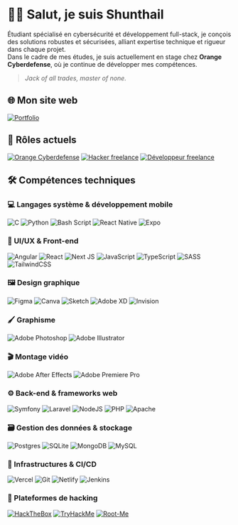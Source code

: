# 👋🏼 Salut, je suis Shunthail

Étudiant spécialisé en cybersécurité et développement full-stack, je conçois des solutions robustes et sécurisées, alliant expertise technique et rigueur dans chaque projet.  
Dans le cadre de mes études, je suis actuellement en stage chez **Orange Cyberdefense**, où je continue de développer mes compétences.  
> _Jack of all trades, master of none._


## 🌐 Mon site web
[![Portfolio](https://img.shields.io/badge/Portfolio-www.shunthail.fr-1E3A8A?style=for-the-badge&logo=web&logoColor=white)](https://www.shunthail.fr)

## 💼 Rôles actuels

[![Orange Cyberdefense](https://img.shields.io/badge/Orange_Cyberdefense-Ingénieur_sécurité_web-FF7900?style=for-the-badge&logo=orange&logoColor=white&labelColor=FF7900&color=555555)](https://orangecyberdefense.com) [![Hacker freelance](https://img.shields.io/badge/Hacker_freelance-555555?style=for-the-badge&logoColor=white)]() [![Développeur freelance](https://img.shields.io/badge/Développeur_freelance-555555?style=for-the-badge&logoColor=white)]()


## 🛠️ Compétences techniques

### 💻 Langages système & développement mobile
![C](https://img.shields.io/badge/c-%2300599C.svg?style=for-the-badge&logo=c&logoColor=white)
![Python](https://img.shields.io/badge/python-3670A0?style=for-the-badge&logo=python&logoColor=ffdd54)
![Bash Script](https://img.shields.io/badge/bash_script-%23121011.svg?style=for-the-badge&logo=gnu-bash&logoColor=white)
![React Native](https://img.shields.io/badge/react_native-%2320232a.svg?style=for-the-badge&logo=react&logoColor=%2361DAFB)
![Expo](https://img.shields.io/badge/expo-1C1E24?style=for-the-badge&logo=expo&logoColor=#D04A37)

### 🎨 UI/UX & Front-end
![Angular](https://img.shields.io/badge/angular-%23DD0031.svg?style=for-the-badge&logo=angular&logoColor=white)
![React](https://img.shields.io/badge/react-%2320232a.svg?style=for-the-badge&logo=react&logoColor=%2361DAFB)
![Next JS](https://img.shields.io/badge/Next-black?style=for-the-badge&logo=next.js&logoColor=white)
![JavaScript](https://img.shields.io/badge/javascript-%23323330.svg?style=for-the-badge&logo=javascript&logoColor=%23F7DF1E)
![TypeScript](https://img.shields.io/badge/typescript-%23007ACC.svg?style=for-the-badge&logo=typescript&logoColor=white)
![SASS](https://img.shields.io/badge/SASS-hotpink.svg?style=for-the-badge&logo=SASS&logoColor=white)
![TailwindCSS](https://img.shields.io/badge/tailwindcss-%2338B2AC.svg?style=for-the-badge&logo=tailwind-css&logoColor=white)

### 🖼️ Design graphique
![Figma](https://img.shields.io/badge/figma-%23F24E1E.svg?style=for-the-badge&logo=figma&logoColor=white)
![Canva](https://img.shields.io/badge/Canva-%2300C4CC.svg?style=for-the-badge&logo=Canva&logoColor=white)
![Sketch](https://img.shields.io/badge/Sketch-FFB387?style=for-the-badge&logo=sketch&logoColor=black)
![Adobe XD](https://img.shields.io/badge/Adobe%20XD-470137?style=for-the-badge&logo=Adobe%20XD&logoColor=#FF61F6)
![Invision](https://img.shields.io/badge/invision-FF3366?style=for-the-badge&logo=invision&logoColor=white)

### 🖌️ Graphisme
![Adobe Photoshop](https://img.shields.io/badge/adobe%20photoshop-%2331A8FF.svg?style=for-the-badge&logo=adobe%20photoshop&logoColor=white)
![Adobe Illustrator](https://img.shields.io/badge/adobe%20illustrator-%23FF9A00.svg?style=for-the-badge&logo=adobe%20illustrator&logoColor=white)

### 🎬 Montage vidéo
![Adobe After Effects](https://img.shields.io/badge/Adobe%20After%20Effects-9999FF.svg?style=for-the-badge&logo=Adobe%20After%20Effects&logoColor=white)
![Adobe Premiere Pro](https://img.shields.io/badge/Adobe%20Premiere%20Pro-9999FF.svg?style=for-the-badge&logo=Adobe%20Premiere%20Pro&logoColor=white)

### ⚙️ Back-end & frameworks web
![Symfony](https://img.shields.io/badge/symfony-%23000000.svg?style=for-the-badge&logo=symfony&logoColor=white)
![Laravel](https://img.shields.io/badge/laravel-%23FF2D20.svg?style=for-the-badge&logo=laravel&logoColor=white)
![NodeJS](https://img.shields.io/badge/node.js-6DA55F?style=for-the-badge&logo=node.js&logoColor=white)
![PHP](https://img.shields.io/badge/php-%23777BB4.svg?style=for-the-badge&logo=php&logoColor=white)
![Apache](https://img.shields.io/badge/apache-%23D42029.svg?style=for-the-badge&logo=apache&logoColor=white)

### 🗃️ Gestion des données & stockage
![Postgres](https://img.shields.io/badge/postgres-%23316192.svg?style=for-the-badge&logo=postgresql&logoColor=white)
![SQLite](https://img.shields.io/badge/sqlite-%2307405e.svg?style=for-the-badge&logo=sqlite&logoColor=white)
![MongoDB](https://img.shields.io/badge/MongoDB-%234ea94b.svg?style=for-the-badge&logo=mongodb&logoColor=white)
![MySQL](https://img.shields.io/badge/mysql-4479A1.svg?style=for-the-badge&logo=mysql&logoColor=white)

### 🚀 Infrastructures & CI/CD
![Vercel](https://img.shields.io/badge/vercel-%23000000.svg?style=for-the-badge&logo=vercel&logoColor=white)
![Git](https://img.shields.io/badge/git-%23F05033.svg?style=for-the-badge&logo=git&logoColor=white)
![Netlify](https://img.shields.io/badge/netlify-%23000000.svg?style=for-the-badge&logo=netlify&logoColor=#00C7B7)
![Jenkins](https://img.shields.io/badge/jenkins-%232C5263.svg?style=for-the-badge&logo=jenkins&logoColor=white)

### 🔐 Plateformes de hacking
[![HackTheBox](https://img.shields.io/badge/HackTheBox-Hacker-9FEF00?style=for-the-badge&logo=hackthebox&logoColor=white)](https://app.hackthebox.com/profile/222280)
[![TryHackMe](https://img.shields.io/badge/TryHackMe-%5B0x8%5D%5BHACKER%5D-212c42?style=for-the-badge&logo=tryhackme&logoColor=white)](https://tryhackme.com/p/Shunthail)
[![Root-Me](https://img.shields.io/badge/Root--Me-Insider-b92524?style=for-the-badge&logo=rootme&logoColor=white)](https://www.root-me.org/Shunthail)
